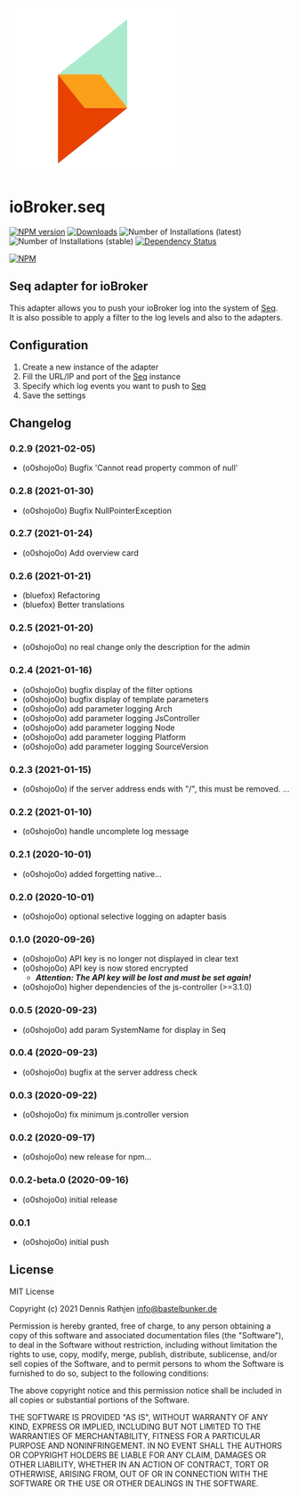 ![Logo](admin/seq.png)
# ioBroker.seq

[![NPM version](http://img.shields.io/npm/v/iobroker.seq.svg?dummy=unused)](https://www.npmjs.com/package/iobroker.seq)
[![Downloads](https://img.shields.io/npm/dm/iobroker.seq.svg?dummy=unused)](https://www.npmjs.com/package/iobroker.seq)
![Number of Installations (latest)](https://iobroker.live/badges/seq-installed.svg?dummy=0.2.7)
![Number of Installations (stable)](https://iobroker.live/badges/seq-stable.svg?dummy=0.2.7)
[![Dependency Status](https://img.shields.io/david/o0shojo0o/iobroker.seq.svg)](https://david-dm.org/o0shojo0o/iobroker.seq)

[![NPM](https://nodei.co/npm/iobroker.seq.png?downloads=true)](https://nodei.co/npm/iobroker.seq/)

## Seq adapter for ioBroker

This adapter allows you to push your ioBroker log into the system of [Seq](https://datalust.co/seq).  
It is also possible to apply a filter to the log levels and also to the adapters.

## Configuration

1. Create a new instance of the adapter
2. Fill the URL/IP and port of the [Seq](https://datalust.co/seq) instance
3. Specify which log events you want to push to [Seq](https://datalust.co/seq)
4. Save the settings

## Changelog
<!--
 https://github.com/AlCalzone/release-script#usage
    npm run release minor -- --all 0.9.8 -> 0.10.0
    npm run release patch -- --all 0.9.8 -> 0.9.9
    npm run release prerelease beta -- --all v0.2.1 -> v0.2.2-beta.0  
	Placeholder for the next version (at the beginning of the line):
	### __WORK IN PROGRESS__
-->

### 0.2.9 (2021-02-05)
* (o0shojo0o) Bugfix 'Cannot read property common of null'

### 0.2.8 (2021-01-30)
* (o0shojo0o) Bugfix NullPointerException

### 0.2.7 (2021-01-24)
* (o0shojo0o) Add overview card 

### 0.2.6 (2021-01-21)
* (bluefox) Refactoring
* (bluefox) Better translations

### 0.2.5 (2021-01-20)
* (o0shojo0o) no real change only the description for the admin

### 0.2.4 (2021-01-16)
* (o0shojo0o) bugfix display of the filter options
* (o0shojo0o) bugfix display of template parameters
* (o0shojo0o) add parameter logging Arch
* (o0shojo0o) add parameter logging JsController
* (o0shojo0o) add parameter logging Node
* (o0shojo0o) add parameter logging Platform
* (o0shojo0o) add parameter logging SourceVersion

### 0.2.3 (2021-01-15)
* (o0shojo0o) if the server address ends with "/", this must be removed. …

### 0.2.2 (2021-01-10)
* (o0shojo0o) handle uncomplete log message

### 0.2.1 (2020-10-01)
* (o0shojo0o) added forgetting native...

### 0.2.0 (2020-10-01)
* (o0shojo0o) optional selective logging on adapter basis

### 0.1.0 (2020-09-26)
* (o0shojo0o) API key is no longer not displayed in clear text 
* (o0shojo0o) API key is now stored encrypted
  * ***Attention: The API key will be lost and must be set again!***
* (o0shojo0o) higher dependencies of the js-controller (>=3.1.0)

### 0.0.5 (2020-09-23)
* (o0shojo0o) add param SystemName for display in Seq

### 0.0.4 (2020-09-23)
* (o0shojo0o) bugfix at the server address check  

### 0.0.3 (2020-09-22)
* (o0shojo0o) fix minimum js.controller version

### 0.0.2 (2020-09-17)
* (o0shojo0o) new release for npm...

### 0.0.2-beta.0 (2020-09-16)
* (o0shojo0o) initial release

### 0.0.1
* (o0shojo0o) initial push

## License
MIT License

Copyright (c) 2021 Dennis Rathjen <info@bastelbunker.de>

Permission is hereby granted, free of charge, to any person obtaining a copy
of this software and associated documentation files (the "Software"), to deal
in the Software without restriction, including without limitation the rights
to use, copy, modify, merge, publish, distribute, sublicense, and/or sell
copies of the Software, and to permit persons to whom the Software is
furnished to do so, subject to the following conditions:

The above copyright notice and this permission notice shall be included in all
copies or substantial portions of the Software.

THE SOFTWARE IS PROVIDED "AS IS", WITHOUT WARRANTY OF ANY KIND, EXPRESS OR
IMPLIED, INCLUDING BUT NOT LIMITED TO THE WARRANTIES OF MERCHANTABILITY,
FITNESS FOR A PARTICULAR PURPOSE AND NONINFRINGEMENT. IN NO EVENT SHALL THE
AUTHORS OR COPYRIGHT HOLDERS BE LIABLE FOR ANY CLAIM, DAMAGES OR OTHER
LIABILITY, WHETHER IN AN ACTION OF CONTRACT, TORT OR OTHERWISE, ARISING FROM,
OUT OF OR IN CONNECTION WITH THE SOFTWARE OR THE USE OR OTHER DEALINGS IN THE
SOFTWARE.
